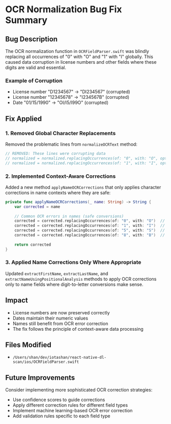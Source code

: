# OCR Normalization Bug Fix Summary

## Bug Description
The OCR normalization function in `OCRFieldParser.swift` was blindly replacing all occurrences of "0" with "O" and "1" with "I" globally. This caused data corruption in license numbers and other fields where these digits are valid and essential.

### Example of Corruption
- License number "D1234567" → "DI234567" (corrupted)
- License number "12345678" → "I234567B" (corrupted)
- Date "01/15/1990" → "OI/I5/I99O" (corrupted)

## Fix Applied

### 1. Removed Global Character Replacements
Removed the problematic lines from `normalizeOCRText` method:
```swift
// REMOVED: These lines were corrupting data
// normalized = normalized.replacingOccurrences(of: "0", with: "O", options: [], range: nil)
// normalized = normalized.replacingOccurrences(of: "1", with: "I", options: [], range: nil)
```

### 2. Implemented Context-Aware Corrections
Added a new method `applyNameOCRCorrections` that only applies character corrections in name contexts where they are safe:
```swift
private func applyNameOCRCorrections(_ name: String) -> String {
    var corrected = name
    
    // Common OCR errors in names (safe conversions)
    corrected = corrected.replacingOccurrences(of: "0", with: "O")  // 0 → O (e.g., J0HN → JOHN)
    corrected = corrected.replacingOccurrences(of: "1", with: "I")  // 1 → I (e.g., MAR1A → MARIA)
    corrected = corrected.replacingOccurrences(of: "5", with: "S")  // 5 → S (e.g., JE55ICA → JESSICA)
    corrected = corrected.replacingOccurrences(of: "8", with: "B")  // 8 → B (less common but possible)
    
    return corrected
}
```

### 3. Applied Name Corrections Only Where Appropriate
Updated `extractFirstName`, `extractLastName`, and `extractNameUsingPositionalAnalysis` methods to apply OCR corrections only to name fields where digit-to-letter conversions make sense.

## Impact
- License numbers are now preserved correctly
- Dates maintain their numeric values
- Names still benefit from OCR error correction
- The fix follows the principle of context-aware data processing

## Files Modified
- `/Users/shan/dev/iotashan/react-native-dl-scan/ios/OCRFieldParser.swift`

## Future Improvements
Consider implementing more sophisticated OCR correction strategies:
- Use confidence scores to guide corrections
- Apply different correction rules for different field types
- Implement machine learning-based OCR error correction
- Add validation rules specific to each field type